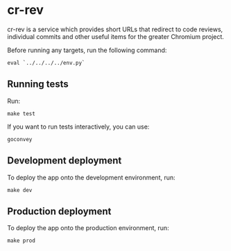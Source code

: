 # cr-rev
cr-rev is a service which provides short URLs that redirect to code reviews,
individual commits and other useful items for the greater Chromium project.

Before running any targets, run the following command:

    eval `../../../../env.py`

## Running tests
Run:

    make test

If you want to run tests interactively, you can use:

    goconvey

## Development deployment
To deploy the app onto the development environment, run:

    make dev

## Production deployment
To deploy the app onto the production environment, run:

    make prod
